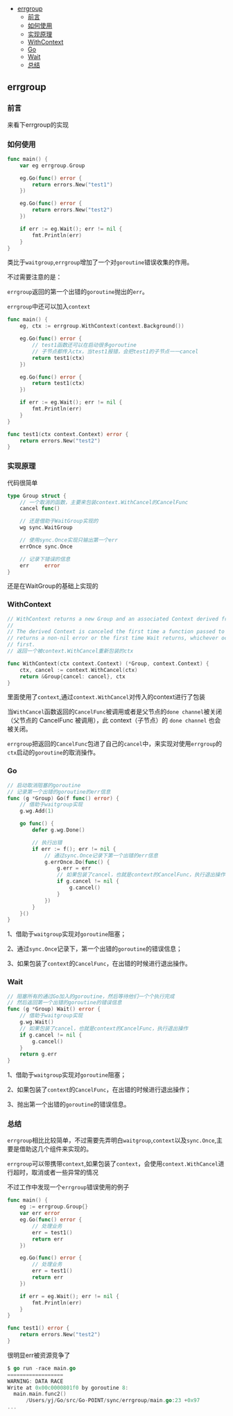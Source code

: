 <!-- START doctoc generated TOC please keep comment here to allow auto update -->
<!-- DON'T EDIT THIS SECTION, INSTEAD RE-RUN doctoc TO UPDATE -->


- [errgroup](#errgroup)
  - [前言](#%E5%89%8D%E8%A8%80)
  - [如何使用](#%E5%A6%82%E4%BD%95%E4%BD%BF%E7%94%A8)
  - [实现原理](#%E5%AE%9E%E7%8E%B0%E5%8E%9F%E7%90%86)
  - [WithContext](#withcontext)
  - [Go](#go)
  - [Wait](#wait)
  - [总结](#%E6%80%BB%E7%BB%93)

<!-- END doctoc generated TOC please keep comment here to allow auto update -->

## errgroup

### 前言

来看下errgroup的实现  

### 如何使用

```go
func main() {
	var eg errgroup.Group

	eg.Go(func() error {
		return errors.New("test1")
	})

	eg.Go(func() error {
		return errors.New("test2")
	})

	if err := eg.Wait(); err != nil {
		fmt.Println(err)
	}
}
```

类比于`waitgroup`,`errgroup`增加了一个对`goroutine`错误收集的作用。  

不过需要注意的是：  

`errgroup`返回的第一个出错的`goroutine`抛出的`err`。  

`errgroup`中还可以加入`context`  

```go
func main() {
	eg, ctx := errgroup.WithContext(context.Background())

	eg.Go(func() error {
		// test1函数还可以在启动很多goroutine
		// 子节点都传入ctx，当test1报错，会把test1的子节点一一cancel
		return test1(ctx)
	})

	eg.Go(func() error {
		return test1(ctx)
	})

	if err := eg.Wait(); err != nil {
		fmt.Println(err)
	}
}

func test1(ctx context.Context) error {
	return errors.New("test2")
}
```

### 实现原理

代码很简单  

```go
type Group struct {
	// 一个取消的函数，主要来包装context.WithCancel的CancelFunc
	cancel func()

	// 还是借助于WaitGroup实现的
	wg sync.WaitGroup

	// 使用sync.Once实现只输出第一个err
	errOnce sync.Once

	// 记录下错误的信息
	err     error
}
```

还是在WaitGroup的基础上实现的  

### WithContext

```go
// WithContext returns a new Group and an associated Context derived from ctx.
//
// The derived Context is canceled the first time a function passed to Go
// returns a non-nil error or the first time Wait returns, whichever occurs
// first.
// 返回一个被context.WithCancel重新包装的ctx

func WithContext(ctx context.Context) (*Group, context.Context) {
	ctx, cancel := context.WithCancel(ctx)
	return &Group{cancel: cancel}, ctx
}
```

里面使用了`context`,通过`context.WithCancel`对传入的context进行了包装  

当`WithCancel`函数返回的`CancelFunc`被调用或者是父节点的`done channel`被关闭（父节点的 CancelFunc 被调用），此 context（子节点）的 `done channel` 也会被关闭。  

`errgroup`把返回的`CancelFunc`包进了自己的`cancel`中，来实现对使用`errgroup`的`ctx`启动的`goroutine`的取消操作。  

### Go

```go
// 启动取消阻塞的goroutine
// 记录第一个出错的goroutine的err信息
func (g *Group) Go(f func() error) {
	// 借助于waitgroup实现
	g.wg.Add(1)

	go func() {
		defer g.wg.Done()

		// 执行出错
		if err := f(); err != nil {
			// 通过sync.Once记录下第一个出错的err信息
			g.errOnce.Do(func() {
				g.err = err
				// 如果包装了cancel，也就是context的CancelFunc，执行退出操作
				if g.cancel != nil {
					g.cancel()
				}
			})
		}
	}()
}
```

1、借助于`waitgroup`实现对`goroutine`阻塞；  

2、通过`sync.Once`记录下，第一个出错的`goroutine`的错误信息；  

3、如果包装了`context`的`CancelFunc`，在出错的时候进行退出操作。  

### Wait

```go
// 阻塞所有的通过Go加入的goroutine，然后等待他们一个个执行完成
// 然后返回第一个出错的goroutine的错误信息
func (g *Group) Wait() error {
	// 借助于waitgroup实现
	g.wg.Wait()
	// 如果包装了cancel，也就是context的CancelFunc，执行退出操作
	if g.cancel != nil {
		g.cancel()
	}
	return g.err
}
```

1、借助于`waitgroup`实现对`goroutine`阻塞；  

2、如果包装了`context`的`CancelFunc`，在出错的时候进行退出操作；  

3、抛出第一个出错的`goroutine`的错误信息。  

### 总结

`errgroup`相比比较简单，不过需要先弄明白`waitgroup`,`context`以及`sync.Once`,主要是借助这几个组件来实现的。  

`errgroup`可以带携带`context`,如果包装了`context`，会使用`context.WithCancel`进行超时，取消或者一些异常的情况  

不过工作中发现一个`errgroup`错误使用的例子  

```go
func main() {
	eg := errgroup.Group{}
	var err error
	eg.Go(func() error {
		// 处理业务
		err = test1()
		return err
	})

	eg.Go(func() error {
		// 处理业务
		err = test1()
		return err
	})

	if err = eg.Wait(); err != nil {
		fmt.Println(err)
	}
}

func test1() error {
	return errors.New("test2")
}
```

很明显err被资源竞争了  

```go
$ go run -race main.go 
==================
WARNING: DATA RACE
Write at 0x00c0000801f0 by goroutine 8:
  main.main.func2()
      /Users/yj/Go/src/Go-POINT/sync/errgroup/main.go:23 +0x97
...
```
